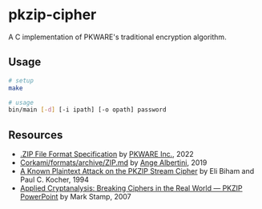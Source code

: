 # pkzip-cipher
A C implementation of PKWARE's traditional encryption algorithm.

## Usage
```bash
# setup
make

# usage
bin/main [-d] [-i ipath] [-o opath] password
```

## Resources
* [.ZIP File Format Specification](https://pkware.cachefly.net/webdocs/APPNOTE/APPNOTE-6.3.10.TXT) by [PKWARE Inc.](https://www.pkware.com/), 2022
* [Corkami/formats/archive/ZIP.md](https://github.com/corkami/formats/blob/master/archive/ZIP.md) by [Ange Albertini](https://github.com/angea), 2019
* [A Known Plaintext Attack on the PKZIP Stream Cipher](https://link.springer.com/chapter/10.1007/3-540-60590-8_12) by Eli Biham and Paul C. Kocher, 1994
* [Applied Cryptanalysis: Breaking Ciphers in the Real World — PKZIP PowerPoint](https://www.cs.sjsu.edu/~stamp/crypto/PowerPoint_PDF/8_PKZIP.pdf) by Mark Stamp, 2007
